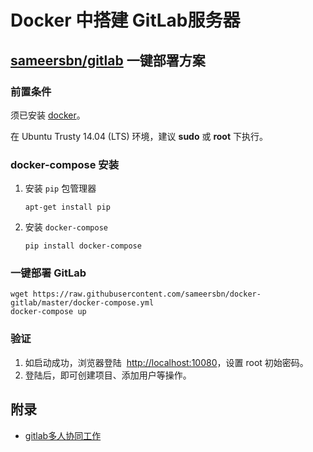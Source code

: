# Docker 中搭建 GitLab服务器

## [sameersbn/gitlab](https://hub.docker.com/r/sameersbn/gitlab/) 一键部署方案

### 前置条件

须已安装 [docker](https://docs.docker.com/engine/installation/linux/ubuntulinux/)。

在 Ubuntu Trusty 14.04 (LTS)  环境，建议 **sudo** 或 **root** 下执行。

### docker-compose 安装

1. 安装 `pip` 包管理器

   ```shell
   apt-get install pip
   ```

2. 安装 `docker-compose`

   ```shell
   pip install docker-compose
   ```

### 一键部署 GitLab

```shell
wget https://raw.githubusercontent.com/sameersbn/docker-gitlab/master/docker-compose.yml 
docker-compose up
```

### 验证

1. 如启动成功，浏览器登陆  [http://localhost:10080](http://localhost:10080/)，设置 root 初始密码。
2. 登陆后，即可创建项目、添加用户等操作。

## 附录

- [gitlab多人协同工作](http://herry2013git.blog.163.com/blog/static/219568011201341111240751)